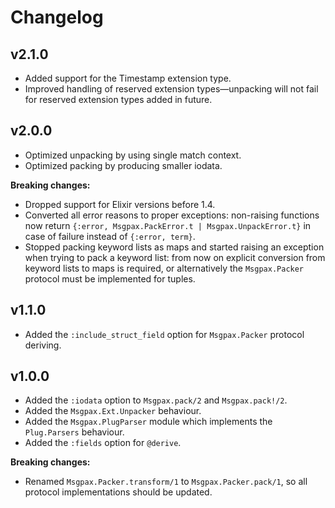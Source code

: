 # Changelog

## v2.1.0

* Added support for the Timestamp extension type.
* Improved handling of reserved extension types—unpacking will not fail for reserved extension types added in future.

## v2.0.0

* Optimized unpacking by using single match context.
* Optimized packing by producing smaller iodata.

__Breaking changes:__

* Dropped support for Elixir versions before 1.4.
* Converted all error reasons to proper exceptions: non-raising functions now return `{:error, Msgpax.PackError.t | Msgpax.UnpackError.t}` in case of failure instead of `{:error, term}`.
* Stopped packing keyword lists as maps and started raising an exception when trying to pack a keyword list: from now on explicit conversion from keyword lists to maps is required, or alternatively the `Msgpax.Packer` protocol must be implemented for tuples.

## v1.1.0

* Added the `:include_struct_field` option for `Msgpax.Packer` protocol deriving.

## v1.0.0

* Added the `:iodata` option to `Msgpax.pack/2` and `Msgpax.pack!/2`.
* Added the `Msgpax.Ext.Unpacker` behaviour.
* Added the `Msgpax.PlugParser` module which implements the `Plug.Parsers` behaviour.
* Added the `:fields` option for `@derive`.

__Breaking changes:__

* Renamed `Msgpax.Packer.transform/1` to `Msgpax.Packer.pack/1`, so all protocol
  implementations should be updated.
